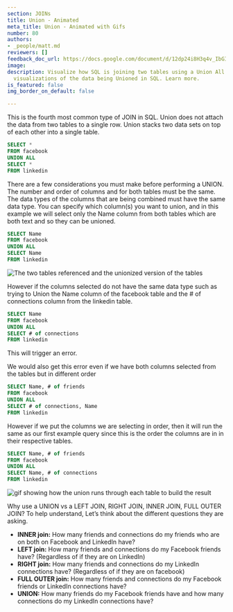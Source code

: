 ```yaml
---
section: JOINs
title: Union - Animated
meta_title: Union - Animated with Gifs
number: 80
authors:
- _people/matt.md
reviewers: []
feedback_doc_url: https://docs.google.com/document/d/12dp24i8H3q4v_IbGIbJKF-yZirvhtHmEQ6AvC9K91gw/edit?usp=sharing
image:
description: Visualize how SQL is joining two tables using a Union All join. See animated
  visualizations of the data being Unioned in SQL. Learn more.
is_featured: false
img_border_on_default: false

---
```

This is the fourth most common type of JOIN in SQL. Union does not attach the data from two tables to a single row. Union stacks two data sets on top of each other into a single table.

```sql
SELECT *
FROM facebook
UNION ALL
SELECT *
FROM linkedin
```

There are a few considerations you must make before performing a UNION. The number and order of columns and for both tables must be the same. The data types of the columns that are being combined must have the same data type. You can specify which column(s) you want to union, and in this example we will select only the Name column from both tables which are both text and so they can be unioned.

```sql
SELECT Name
FROM facebook
UNION ALL
SELECT Name
FROM linkedin
```

![The two tables referenced and the unionized version of the tables](/assets/images/how-to-teach-people-sql/union/union_1.jpeg)

However if the columns selected do not have the same data type such as trying to Union the Name column of the facebook table and the # of connections column from the linkedin table.

```sql
SELECT Name
FROM facebook
UNION ALL
SELECT # of connections
FROM linkedin
```

This will trigger an error.

We would also get this error even if we have both columns selected from the tables but in different order

```sql
SELECT Name, # of friends
FROM facebook
UNION ALL
SELECT # of connections, Name
FROM linkedin
```

However if we put the columns we are selecting in order, then it will run the same as our first example query since this is the order the columns are in in their respective tables.

```sql
SELECT Name, # of friends
FROM facebook
UNION ALL
SELECT Name, # of connections
FROM linkedin
```

![gif showing how the union runs through each table to build the result](/assets/images/how-to-teach-people-sql/union/union_2.gif)

Why use a UNION vs a LEFT JOIN, RIGHT JOIN, INNER JOIN, FULL OUTER JOIN? To help understand, Let’s think about the different questions they are asking.


* **INNER join:** How many friends and connections do my friends who are on both on Facebook and LinkedIn have?
* **LEFT join:** How many friends and connections do my Facebook friends have? (Regardless of if they are on LinkedIn)
* **RIGHT join:** How many friends and connections do my LinkedIn connections have? (Regardless of if they are on facebook)
* **FULL OUTER join:** How many friends and connections do my Facebook friends or LinkedIn connections have?
* **UNION:** How many friends do my Facebook friends have and how many connections do my LinkedIn connections have?
